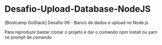 # Desafio-Upload-Database-NodeJS
[Bootcamp GoStack] Desafio 06 - Banco de dados e upload no Node.js

Para reproduzir bastar clonar o projeto e dar o comando npm install ou yarn no prompt de comando
